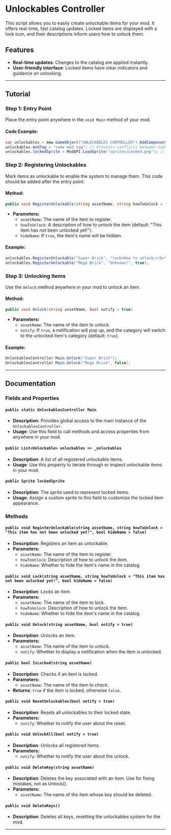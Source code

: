# Unlockables Controller

This script allows you to easily create unlockable items for your mod. It offers real-time, fast catalog updates. Locked items are displayed with a lock icon, and their descriptions inform users how to unlock them.

## Features
- **Real-time updates**: Changes to the catalog are applied instantly.
- **User-friendly interface**: Locked items have clear indicators and guidance on unlocking.

---

## Tutorial

### Step 1: Entry Point
Place the entry point anywhere in the `void Main` method of your mod.

#### Code Example:
```csharp
var unlockables = new GameObject("UNLOCKABLES CONTROLLER").AddComponent<UnlockablesController>();
unlockables.modTag = "some mod tag"; // Prevents conflicts between mods
unlockables.lockedSprite = ModAPI.LoadSprite("sprites/Locked.png"); // Sets the sprite for locked items
```

### Step 2: Registering Unlockables
Mark items as unlockable to enable the system to manage them. This code should be added after the entry point.

#### Method:
```csharp
public void RegisterUnlockable(string assetName, string howToUnlock = "This item has not been unlocked yet!", bool hideName = false)
```

- **Parameters:**
  - `assetName`: The name of the item to register.
  - `howToUnlock`: A description of how to unlock the item (default: "This item has not been unlocked yet!").
  - `hideName`: If `true`, the item's name will be hidden.

#### Example:
```csharp
unlockables.RegisterUnlockable("Super Brick", "\n<b>How to unlock:</b>\nThrow epic apple at normal brick");
unlockables.RegisterUnlockable("Mega Brick", "Unknown!", true);
```

### Step 3: Unlocking Items
Use the `Unlock` method anywhere in your mod to unlock an item.

#### Method:
```csharp
public void Unlock(string assetName, bool notify = true)
```

- **Parameters:**
  - `assetName`: The name of the item to unlock.
  - `notify`: If `true`, a notification will pop up, and the category will switch to the unlocked item's category (default: `true`).

#### Example:
```csharp
UnlockablesController.Main.Unlock("Super Brick");
UnlockablesController.Main.Unlock("Mega Brick", false);
```

---

## Documentation

### Fields and Properties

#### `public static UnlockablesController Main`
- **Description**: Provides global access to the main instance of the `UnlockablesController`.
- **Usage**: Use this field to call methods and access properties from anywhere in your mod.

#### `public List<Unlockable> unlockables => _unlockables`
- **Description**: A list of all registered unlockable items.
- **Usage**: Use this property to iterate through or inspect unlockable items in your mod.

#### `public Sprite lockedSprite`
- **Description**: The sprite used to represent locked items.
- **Usage**: Assign a custom sprite to this field to customize the locked item appearance.

### Methods

#### `public void RegisterUnlockable(string assetName, string howToUnlock = "This item has not been unlocked yet!", bool hideName = false)`
- **Description**: Registers an item as unlockable.
- **Parameters:**
  - `assetName`: The name of the item to register.
  - `howToUnlock`: Description of how to unlock the item.
  - `hideName`: Whether to hide the item's name in the catalog.

#### `public void Lock(string assetName, string howToUnlock = "This item has not been unlocked yet!", bool hideName = false)`
- **Description**: Locks an item.
- **Parameters:**
  - `assetName`: The name of the item to lock.
  - `howToUnlock`: Description of how to unlock the item.
  - `hideName`: Whether to hide the item's name in the catalog.

#### `public void Unlock(string assetName, bool notify = true)`
- **Description**: Unlocks an item.
- **Parameters:**
  - `assetName`: The name of the item to unlock.
  - `notify`: Whether to display a notification when the item is unlocked.

#### `public bool IsLocked(string assetName)`
- **Description**: Checks if an item is locked.
- **Parameters:**
  - `assetName`: The name of the item to check.
- **Returns**: `true` if the item is locked, otherwise `false`.

#### `public void ResetUnlockables(bool notify = true)`
- **Description**: Resets all unlockables to their locked state.
- **Parameters:**
  - `notify`: Whether to notify the user about the reset.

#### `public void UnlockAll(bool notify = true)`
- **Description**: Unlocks all registered items.
- **Parameters:**
  - `notify`: Whether to notify the user about the unlock.

#### `public void DeleteKey(string assetName)`
- **Description**: Deletes the key associated with an item. Use for fixing mistakes, not as Unlock().
- **Parameters:**
  - `assetName`: The name of the item whose key should be deleted.

#### `public void DeleteKeys()`
- **Description**: Deletes all keys, resetting the unlockables system for the mod.

---